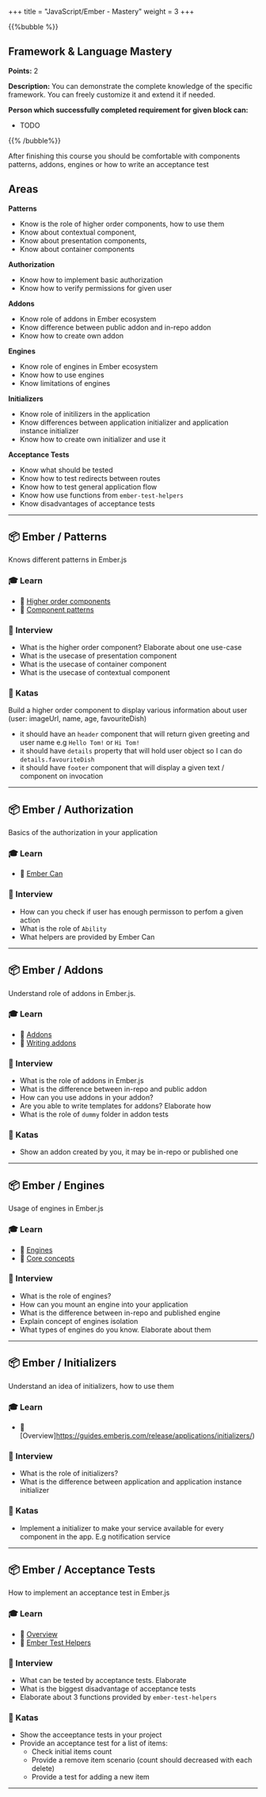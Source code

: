 +++
title = "JavaScript/Ember - Mastery"
weight = 3
+++

{{%bubble %}}

## Framework & Language Mastery

**Points:** 2 

**Description:** You can demonstrate the complete knowledge of the specific framework. You can freely customize it and extend it if needed.

**Person which successfully completed requirement for given block can:** 

- TODO

{{% /bubble%}}

After finishing this course you should be comfortable with components patterns, addons, engines or how to write an acceptance test

## Areas
**Patterns**
- Know is the role of higher order components, how to use them
- Know about contextual component,
- Know about presentation components,
- Know about container components

**Authorization**
- Know how to implement basic authorization
- Know how to verify permissions for given user

**Addons**
- Know role of addons in Ember ecosystem
- Know difference between public addon and in-repo addon
- Know how to create own addon

**Engines**
- Know role of engines in Ember ecosystem
- Know how to use engines
- Know limitations of engines

**Initializers**
- Know role of initilizers in the application
- Know differences between application initializer and application instance initializer
- Know how to create own initializer and use it

**Acceptance Tests**
- Know what should be tested
- Know how to test redirects between routes
- Know how to test general application flow
- Know how use functions from `ember-test-helpers`
- Know disadvantages of acceptance tests
---

## 📦 Ember / Patterns

Knows different patterns in Ember.js

### 🎓 Learn

- 📗 [Higher order components](http://slides.com/miguelcamba/higher-order-components)
- 📗 [Component patterns](https://medium.com/macsour/components-patterns-in-ember-js-5e6fc6eea28f)

### 🎤 Interview

- What is the higher order component? Elaborate about one use-case
- What is the usecase of presentation component
- What is the usecase of container component
- What is the usecase of contextual component

### 📝 Katas
Build a higher order component to display various information about user (user: imageUrl, name, age, favouriteDish)
- it should have an `header` component that will return given greeting and user name e.g `Hello Tom!` or `Hi Tom!`
- it should have `details` property that will hold user object so I can do `details.favouriteDish`
- it should have `footer` component that will display a given text / component on invocation

---
## 📦 Ember / Authorization

Basics of the authorization in your application

### 🎓 Learn

- 📗 [Ember Can](https://github.com/minutebase/ember-can)

### 🎤 Interview

- How can you check if user has enough permisson to perfom a given action
- What is the role of `Ability`
- What helpers are provided by Ember Can

---

## 📦 Ember / Addons

Understand role of addons in Ember.js.

### 🎓 Learn

- 📗 [Addons](https://guides.emberjs.com/release/addons-and-dependencies/#toc_addons)
- 📗 [Writing addons](https://cli.emberjs.com/release/writing-addons/)

### 🎤 Interview

- What is the role of addons in Ember.js
- What is the difference between in-repo and public addon
- How can you use addons in your addon?
- Are you able to write templates for addons? Elaborate how
- What is the role of `dummy` folder in addon tests

### 📝 Katas
- Show an addon created by you, it may be in-repo or published one

---

## 📦 Ember / Engines

Usage of engines in Ember.js

### 🎓 Learn

- 📗 [Engines](https://ember-engines.com/docs)
- 📗 [Core concepts](https://ember-engines.com/docs/dependencies)

### 🎤 Interview
- What is the role of engines?
- How can you mount an engine into your application
- What is the difference between in-repo and published engine
- Explain concept of engines isolation
- What types of engines do you know. Elaborate about them

---

## 📦 Ember / Initializers

Understand an idea of initializers, how to use them

### 🎓 Learn
- 📗 [Overview]https://guides.emberjs.com/release/applications/initializers/)

### 🎤 Interview
- What is the role of initializers?
- What is the difference between application and application instance initializer

### 📝 Katas
- Implement a initializer to make your service available for every component in the app. E.g notification service

---

## 📦 Ember / Acceptance Tests

How to implement an acceptance test in Ember.js

### 🎓 Learn
- 📗 [Overview](https://guides.emberjs.com/release/testing/testing-application/)
- 📗 [Ember Test Helpers](https://github.com/emberjs/ember-test-helpers/)


### 🎤 Interview
- What can be tested by acceptance tests. Elaborate
- What is the biggest disadvantage of acceptance tests
- Elaborate about 3 functions provided by `ember-test-helpers`

### 📝 Katas
- Show the acceeptance tests in your project
- Provide an acceptance test for a list of items:
  - Check initial items count
  - Provide a remove item scenario (count should decreased with each delete)
  - Provide a test for adding a new item
---
